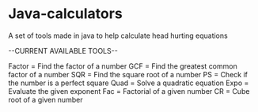 # Java-calculators
A set of tools made in java to help calculate head hurting equations

--CURRENT AVAILABLE TOOLS--

Factor = Find the factor of a number
GCF = Find the greatest common factor of a number
SQR = Find the square root of a number
PS = Check if the number is a perfect square
Quad = Solve a quadratic equation
Expo = Evaluate the given exponent
Fac = Factorial of a given number
CR = Cube root of a given number

